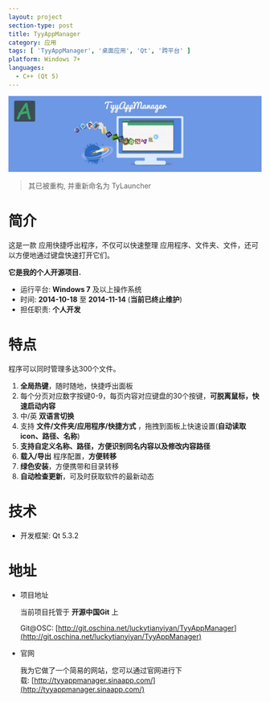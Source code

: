 ```yaml
---
layout: project
section-type: post
title: TyyAppManager
category: 应用
tags: [ 'TyyAppManager', '桌面应用', 'Qt', '跨平台' ]
platform: Windows 7+
languages:
  - C++ (Qt 5)
---
```


![/img/post/WorksSample-6D-Space.jpg](/img/post/WorksSample-TyyAppManager.jpg)

> 其已被重构, 并重新命名为 TyLauncher

# 简介

这是一款 应用快捷呼出程序，不仅可以快速整理 应用程序、文件夹、文件，还可以方便地通过键盘快速打开它们。

**它是我的个人开源项目.**

- 运行平台: **Windows 7** 及以上操作系统
- 时间: **2014-10-18** 至 **2014-11-14** (**当前已终止维护**)
- 担任职责: **个人开发**

# 特点

程序可以同时管理多达300个文件。

1.  **全局热键**，随时随地，快捷呼出面板
2.  每个分页对应数字按键0-9，每页内容对应键盘的30个按键，**可脱离鼠标，快速启动内容**
3.  中/英 **双语言切换**
4.  支持 **文件/文件夹/应用程序/快捷方式** ，拖拽到面板上快速设置(**自动读取icon、路径、名称**)
5.  **支持自定义名称、路径，方便识别同名内容以及修改内容路径**
6.  **载入/导出** 程序配置，**方便转移**
7.  **绿色安装**，方便携带和目录转移
8.  **自动检查更新**，可及时获取软件的最新动态

# 技术

- 开发框架: Qt 5.3.2

<!-- more -->

# 地址

- 项目地址

	当前项目托管于 **开源中国Git** 上

	Git@OSC: [http://git.oschina.net/luckytianyiyan/TyyAppManager](http://git.oschina.net/luckytianyiyan/TyyAppManager)

- 官网

	我为它做了一个简易的网站，您可以通过官网进行下载: [http://tyyappmanager.sinaapp.com/](http://tyyappmanager.sinaapp.com/)
